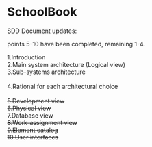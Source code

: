 # SchoolBook

SDD Document updates:

points 5-10 have been completed, remaining 1-4.

 1.Introduction<br/>
 2.Main system architecture (Logical view)<br/>
 3.Sub-systems architecture<br/>   
 4.Rational for each architectural choice <br/>   
 ~~5.Development view~~<br/>
 ~~6.Physical view~~<br/>
 ~~7.Database view~~<br/>
 ~~8.Work-assignment view~~<br/>
 ~~9.Element catalog~~<br/>
 ~~10.User interfaces~~<br/>
